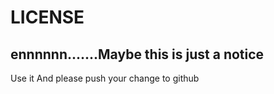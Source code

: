 LICENSE
==========================================
ennnnnn.......Maybe this is just a notice
------------------------------------------

Use it
And please push your change to github
